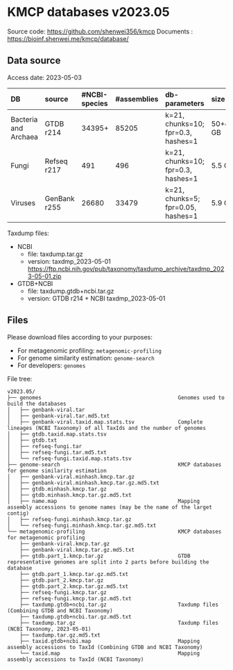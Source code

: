 # KMCP databases v2023.05

Source code: https://github.com/shenwei356/kmcp
Documents  : https://bioinf.shenwei.me/kmcp/database/

## Data source

Access date: 2023-05-03

|DB                  |source      |#NCBI-species| #assemblies|db-parameters                     |size     |
|:-------------------|:-----------|:------------|:-----------|:---------------------------------|:--------|
|Bacteria and Archaea|GTDB r214   |34395+       |85205       |k=21, chunks=10; fpr=0.3, hashes=1|50+49 GB |
|Fungi               |Refseq r217 |491          |496         |k=21, chunks=10; fpr=0.3, hashes=1|5.5 GB   |
|Viruses             |GenBank r255|26680        |33479       |k=21, chunks=5; fpr=0.05, hashes=1|5.9 GB   |

Taxdump files:

- NCBI
    - file: taxdump.tar.gz
    - version: taxdmp_2023-05-01 https://ftp.ncbi.nih.gov/pub/taxonomy/taxdump_archive/taxdmp_2023-05-01.zip
- GTDB+NCBI
    - file: taxdump.gtdb+ncbi.tar.gz
    - version: GTDB r214 + NCBI taxdmp_2023-05-01

## Files

Please download files according to your purposes:

- For metagenomic profiling: `metagenomic-profiling`
- For genome similarity estimation: `genome-search`
- For developers: `genomes`

File tree:

    v2023.05/
    ├── genomes                                            Genomes used to build the databases
    │   ├── genbank-viral.tar
    │   ├── genbank-viral.tar.md5.txt
    │   ├── genbank-viral.taxid.map.stats.tsv              Complete lineages (NCBI Taxonomy) of all TaxIds and the number of genomes
    │   ├── gtdb.taxid.map.stats.tsv
    │   ├── gtdb.txt
    │   ├── refseq-fungi.tar
    │   ├── refseq-fungi.tar.md5.txt
    │   └── refseq-fungi.taxid.map.stats.tsv
    ├── genome-search                                      KMCP databases for genome similarity estimation
    │   ├── genbank-viral.minhash.kmcp.tar.gz
    │   ├── genbank-viral.minhash.kmcp.tar.gz.md5.txt
    │   ├── gtdb.minhash.kmcp.tar.gz
    │   ├── gtdb.minhash.kmcp.tar.gz.md5.txt
    │   ├── name.map                                       Mapping assembly accessions to genome names (may be the name of the larget contig)
    │   ├── refseq-fungi.minhash.kmcp.tar.gz
    │   └── refseq-fungi.minhash.kmcp.tar.gz.md5.txt
    └── metagenomic-profiling                              KMCP databases for metagenomic profiling
        ├── genbank-viral.kmcp.tar.gz
        ├── genbank-viral.kmcp.tar.gz.md5.txt
        ├── gtdb.part_1.kmcp.tar.gz                        GTDB representative genomes are split into 2 parts before building the database
        ├── gtdb.part_1.kmcp.tar.gz.md5.txt
        ├── gtdb.part_2.kmcp.tar.gz
        ├── gtdb.part_2.kmcp.tar.gz.md5.txt
        ├── refseq-fungi.kmcp.tar.gz
        ├── refseq-fungi.kmcp.tar.gz.md5.txt
        ├── taxdump.gtdb+ncbi.tar.gz                       Taxdump files (Combining GTDB and NCBI Taxonomy)
        ├── taxdump.gtdb+ncbi.tar.gz.md5.txt
        ├── taxdump.tar.gz                                 Taxdump files (NCBI Taxonomy, 2023-05-01)
        ├── taxdump.tar.gz.md5.txt
        ├── taxid.gtdb+ncbi.map                            Mapping assembly accessions to TaxId (Combining GTDB and NCBI Taxonomy)
        └── taxid.map                                      Mapping assembly accessions to TaxId (NCBI Taxonomy)
